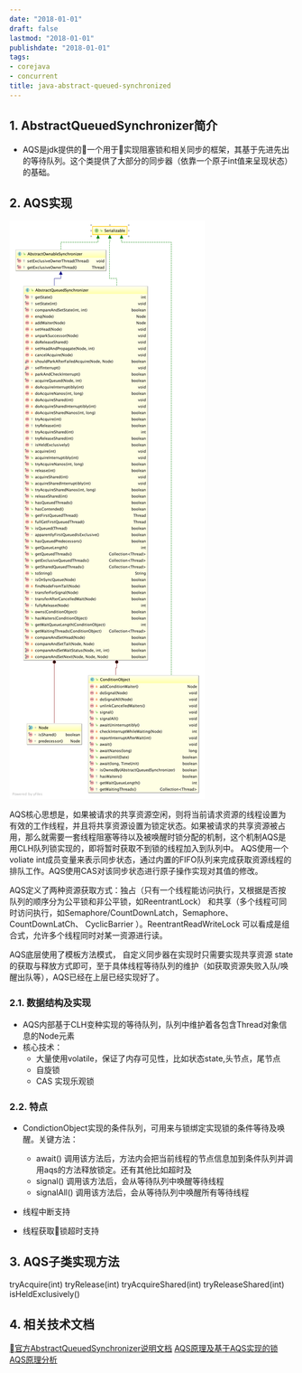 ```yaml
---
date: "2018-01-01"
draft: false
lastmod: "2018-01-01"
publishdate: "2018-01-01"
tags:
- corejava
- concurrent
title: java-abstract-queued-synchronized
---
```


## 1. AbstractQueuedSynchronizer简介
* AQS是jdk提供的一个用于实现阻塞锁和相关同步的框架，其基于先进先出的等待队列。这个类提供了大部分的同步器（依靠一个原子int值来呈现状态）的基础。

## 2. AQS实现
![AQS类图](../../../picture/AbstractQueuedSynchronizer.png)

AQS核心思想是，如果被请求的共享资源空闲，则将当前请求资源的线程设置为有效的工作线程，并且将共享资源设置为锁定状态。如果被请求的共享资源被占用，那么就需要一套线程阻塞等待以及被唤醒时锁分配的机制，这个机制AQS是用CLH队列锁实现的，即将暂时获取不到锁的线程加入到队列中。 AQS使用一个voliate int成员变量来表示同步状态，通过内置的FIFO队列来完成获取资源线程的排队工作。AQS使用CAS对该同步状态进行原子操作实现对其值的修改。

AQS定义了两种资源获取方式：独占（只有一个线程能访问执行，又根据是否按队列的顺序分为公平锁和非公平锁，如ReentrantLock） 和共享（多个线程可同时访问执行，如Semaphore/CountDownLatch，Semaphore、CountDownLatCh、 CyclicBarrier ）。ReentrantReadWriteLock 可以看成是组合式，允许多个线程同时对某一资源进行读。

AQS底层使用了模板方法模式， 自定义同步器在实现时只需要实现共享资源 state 的获取与释放方式即可，至于具体线程等待队列的维护（如获取资源失败入队/唤醒出队等），AQS已经在上层已经实现好了。


### 2.1. 数据结构及实现
* AQS内部基于CLH变种实现的等待队列，队列中维护着各包含Thread对象信息的Node元素
* 核心技术：
    * 大量使用volatile，保证了内存可见性，比如状态state,头节点，尾节点
    * 自旋锁
    * CAS 实现乐观锁

### 2.2. 特点
* CondictionObject实现的条件队列，可用来与锁绑定实现锁的条件等待及唤醒。关键方法：
    * await() 调用该方法后，方法内会把当前线程的节点信息加到条件队列并调用aqs的方法释放锁定。还有其他比如超时及
    * signal() 调用该方法后，会从等待队列中唤醒等待线程
    * signalAll() 调用该方法后，会从等待队列中唤醒所有等待线程
* 线程中断支持
    
* 线程获取锁超时支持




## 3. AQS子类实现方法

tryAcquire(int)
tryRelease(int)
tryAcquireShared(int)
tryReleaseShared(int)
isHeldExclusively()



## 4. 相关技术文档
[官方AbstractQueuedSynchronizer说明文档](https://docs.oracle.com/javase/7/docs/api/java/util/concurrent/locks/AbstractQueuedSynchronizer.html)
[AQS原理及基于AQS实现的锁](https://github.com/Snailclimb/JavaGuide/blob/master/docs/java/Multithread/AQS.md)
[AQS原理分析](https://www.cnblogs.com/NathanYang/p/9944632.html)